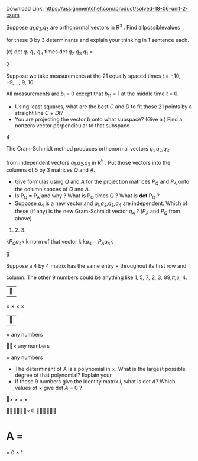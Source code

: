 Download Link: https://assignmentchef.com/product/solved-18-06-unit-2-exam
<br>



Suppose <em>q</em><sub>1</sub><em>,q</em><sub>2</sub><em>,q</em><sub>3</sub> are orthonormal vectors in R<sup>3</sup> . Find allpossiblevalues

for these 3 by 3 determinants and explain your thinking in 1 sentence each.




(c) det  <em>q</em><sub>1</sub> <em>q</em><sub>2</sub> <em>q</em><sub>3</sub>  times det  <em>q</em><sub>2</sub> <em>q</em><sub>3</sub> <em>q</em><sub>1</sub>  =

2

Suppose we take measurements at the 21 equally spaced times <em>t </em>= −10<em>, </em>−9<em>,…, </em>9<em>, </em>10.

All measurements are <em>b<sub>i</sub></em> = 0 except that <em>b</em><sub>11</sub> = 1 at the middle time <em>t </em>= 0.

<ul>

 <li>Using least squares, what are the best <em>C</em> and <em>D</em> to fit those 21 points by a straight line <em>C </em>+ <em>Dt</em>?</li>

 <li>You are projecting the vector <em>b </em>onto what subspace? (Give a ) Find a nonzero vector perpendicular to that subspace.</li>

</ul>

4

The Gram-Schmidt method produces orthonormal vectors <em>q</em><sub>1</sub><em>,q</em><sub>2</sub><em>,q</em><sub>3</sub>

from independent vectors <em>a</em><sub>1</sub><em>,a</em><sub>2</sub><em>,a</em><sub>3</sub> in R<sup>5</sup> . Put those vectors into the columns of 5 by 3 matrices <em>Q </em>and <em>A</em>.

<ul>

 <li>Give formulas using <em>Q </em>and <em>A </em>for the projection matrices <em>P<sub>Q</sub></em> and <em>P<sub>A</sub></em> onto the column spaces of <em>Q </em>and <em>A</em>.</li>

 <li>Is P<sub>Q</sub> <strong>=</strong> P<sub>A</sub> and why ? What is P<sub>Q</sub> times Q ? What is <strong>det</strong> P<sub>Q</sub> ?</li>

 <li>Suppose <em>a</em><sub>4</sub> is a new vector and <em>a</em><sub>1</sub><em>,a</em><sub>2</sub><em>,a</em><sub>3</sub><em>,a</em><sub>4</sub> are independent. Which of these (if any) is the new Gram-Schmidt vector <em>q</em><sub>4</sub> ? (<em>P<sub>A</sub></em> and <em>P<sub>Q</sub></em> from above)</li>

</ul>




<ol>

 <li>2.                           3.</li>

</ol>

k<em>P<sub>Q</sub>a</em><sub>4</sub>k                    k norm of that vector k                     k<em>a</em><sub>4</sub> − <em>P<sub>A</sub>a</em><sub>4</sub>k

6

Suppose a 4 by 4 matrix has the same entry × throughout its first row and

column. The other 9 numbers could be anything like 1<em>, </em>5<em>, </em>7<em>, </em>2<em>, </em>3<em>, </em>99<em>,π,e, </em>4.

<table>

 <tbody>

  <tr>

   <td></td>

  </tr>

 </tbody>

</table>

× × × ×

<table>

 <tbody>

  <tr>

   <td></td>

  </tr>

 </tbody>

</table>

×        any numbers

×      any numbers

×       any numbers

<ul>

 <li>The determinant of <em>A </em>is a polynomial in ×. What is the largest possible degree of that polynomial? Explain your</li>

 <li>If those 9 numbers give the identity matrix <em>I</em>, what is det <em>A</em>? Which values of × give det <em>A </em>= 0 ?</li>

</ul>

× × × ×

×<sub>    </sub>0 

<h1>A =</h1>

× 0 × 1